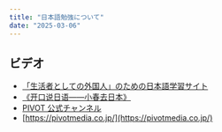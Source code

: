 ```yaml
---
title: "日本語勉強について"
date: "2025-03-06"
---
```


## ビデオ
- [「生活者としての外国人」のための日本語学習サイト](https://tsunagarujp.mext.go.jp/)
- [《开口说日语——小春去日本》](https://www.bilibili.com/video/BV1Cc411g7XU/?spm_id_from=333.337.search-card.all.click&vd_source=972284b2e6f92a5f9ec839f17b3760f8)
- [PIVOT 公式チャンネル](https://www.youtube.com/@pivot00)
- [https://pivotmedia.co.jp/](https://pivotmedia.co.jp/)
